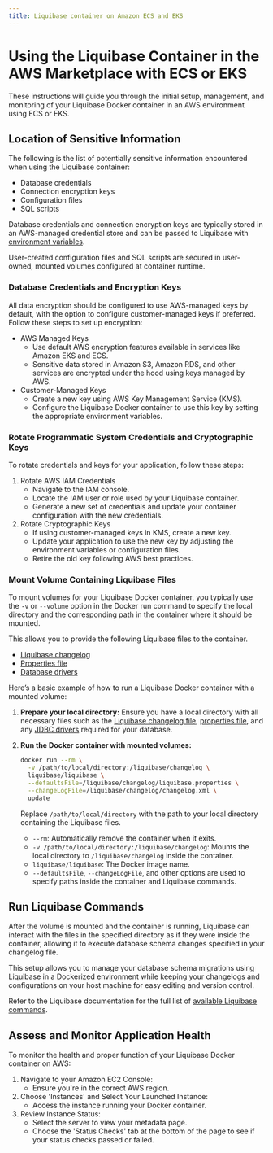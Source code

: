 ```yaml
---
title: Liquibase container on Amazon ECS and EKS
---
```


# Using the Liquibase Container in the AWS Marketplace with ECS or EKS

These instructions will guide you through the initial setup, management, and monitoring of your Liquibase Docker container in an AWS environment using ECS or EKS.

## Location of Sensitive Information

The following is the list of potentially sensitive information encountered when using the Liquibase container:

* Database credentials
* Connection encryption keys
* Configuration files
* SQL scripts

Database credentials and connection encryption keys are typically stored in an AWS-managed credential store and can be passed to Liquibase with [environment variables](https://docs.liquibase.com/concepts/connections/liquibase-environment-variables.html).

User-created configuration files and SQL scripts are secured in user-owned, mounted volumes configured at container runtime.

### Database Credentials and Encryption Keys

All data encryption should be configured to use AWS-managed keys by default, with the option to configure customer-managed keys if preferred. Follow these steps to set up encryption:

* AWS Managed Keys
    * Use default AWS encryption features available in services like Amazon EKS and ECS.
    * Sensitive data stored in Amazon S3, Amazon RDS, and other services are encrypted under the hood using keys managed by AWS.
* Customer-Managed Keys
    * Create a new key using AWS Key Management Service (KMS).
    * Configure the Liquibase Docker container to use this key by setting the appropriate environment variables.

### Rotate Programmatic System Credentials and Cryptographic Keys

To rotate credentials and keys for your application, follow these steps:

1. Rotate AWS IAM Credentials
    * Navigate to the IAM console.
    * Locate the IAM user or role used by your Liquibase container.
    * Generate a new set of credentials and update your container configuration with the new credentials.
2. Rotate Cryptographic Keys
    * If using customer-managed keys in KMS, create a new key.
    * Update your application to use the new key by adjusting the environment variables or configuration files.
    * Retire the old key following AWS best practices.
    
### Mount Volume Containing Liquibase Files

To mount volumes for your Liquibase Docker container, you typically use the `-v` or `--volume` option in the Docker run command to specify the local directory and the corresponding path in the container where it should be mounted.

This allows you to provide the following Liquibase files to the container.

* [Liquibase changelog](https://docs.liquibase.com/concepts/changelogs/home.html)
* [Properties file](https://docs.liquibase.com/concepts/connections/creating-config-properties.html)
* [Database drivers](https://docs.liquibase.com/workflows/liquibase-community/adding-and-updating-liquibase-drivers.html)

Here’s a basic example of how to run a Liquibase Docker container with a mounted volume:

1. **Prepare your local directory:** Ensure you have a local directory with all necessary files such as the [Liquibase changelog file](https://docs.liquibase.com/concepts/changelogs/home.html), [properties file](https://docs.liquibase.com/concepts/connections/creating-config-properties.html), and any [JDBC drivers](https://docs.liquibase.com/workflows/liquibase-community/adding-and-updating-liquibase-drivers.html) required for your database.

2. **Run the Docker container with mounted volumes:**

   ```bash
   docker run --rm \
     -v /path/to/local/directory:/liquibase/changelog \
     liquibase/liquibase \
     --defaultsFile=/liquibase/changelog/liquibase.properties \
     --changeLogFile=/liquibase/changelog/changelog.xml \
     update
   ```

   Replace `/path/to/local/directory` with the path to your local directory containing the Liquibase files.

   - `--rm`: Automatically remove the container when it exits.
   - `-v /path/to/local/directory:/liquibase/changelog`: Mounts the local directory to `/liquibase/changelog` inside the container.
   - `liquibase/liquibase`: The Docker image name.
   - `--defaultsFile`, `--changeLogFile`, and other options are used to specify paths inside the container and Liquibase commands.


## Run Liquibase Commands

After the volume is mounted and the container is running, Liquibase can interact with the files in the specified directory as if they were inside the container, allowing it to execute database schema changes specified in your changelog file.

This setup allows you to manage your database schema migrations using Liquibase in a Dockerized environment while keeping your changelogs and configurations on your host machine for easy editing and version control.

Refer to the Liquibase documentation for the full list of [available Liquibase commands](https://docs.liquibase.com/commands/home.html).

## Assess and Monitor Application Health
To monitor the health and proper function of your Liquibase Docker container on AWS:

1. Navigate to your Amazon EC2 Console:
    * Ensure you're in the correct AWS region.
2. Choose 'Instances' and Select Your Launched Instance:
    * Access the instance running your Docker container.
3. Review Instance Status:
    * Select the server to view your metadata page.
    * Choose the 'Status Checks' tab at the bottom of the page to see if your status checks passed or failed.




